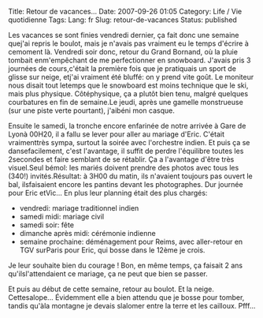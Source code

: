 Title: Retour de vacances...
Date: 2007-09-26 01:05
Category: Life / Vie quotidienne
Tags:
Lang: fr
Slug: retour-de-vacances
Status: published

Les vacances se sont finies vendredi dernier, ça fait donc une semaine quej'ai repris le boulot, mais je n'avais pas vraiment eu le temps d'écrire à cemoment là. Vendredi soir donc, retour du Grand Bornand, où la pluie tombait enm'empêchant de me perfectionner en snowboard. J'avais pris 3 journées de cours,c'était la première fois que je pratiquais un sport de glisse sur neige, etj'ai vraiment été bluffé: on y prend vite goût. Le moniteur nous disait tout letemps que le snowboard est moins technique que le ski, mais plus physique. Côtéphysique, ça a plutôt bien tenu, malgré quelques courbatures en fin de semaine.Le jeudi, après une gamelle monstrueuse (sur une piste verte pourtant), j'aibéni mon casque.

Ensuite le samedi, la tronche encore enfarinée de notre arrivée à Gare de Lyonà 00H20, il a fallu se lever pour aller au mariage d'Eric. C'était vraimenttrès sympa, surtout la soirée avec l'orchestre indien. Et puis ça se dansefacilement, c'est l'avantage, il suffit de perdre l'équilibre toutes les 2secondes et faire semblant de se rétablir. Ça a l'avantage d'être très visuel.Seul bémol: les mariés doivent prendre des photos avec tous les (340!) invités.Résultat: à 3H00 du matin, ils n'avaient toujours pas ouvert le bal, ilsfaisaient encore les pantins devant les photographes. Dur journée pour Eric etVic... En plus leur planning était des plus chargés:

-   vendredi: mariage traditionnel indien
-   samedi midi: mariage civil
-   samedi soir: fête
-   dimanche après midi: cérémonie indienne
-   semaine prochaine: déménagement pour Reims, avec aller-retour en TGV surParis pour Eric, qui bosse dans le 12ème je crois.

Je leur souhaite bien du courage ! Bon, en même temps, ça faisait 2 ans qu'ilsl'attendaient ce mariage, ça ne peut que bien se passer.

Et puis au début de cette semaine, retour au boulot. Et la neige. Cettesalope... Évidemment elle a bien attendu que je bosse pour tomber, tandis qu'àla montagne je devais slalomer entre la terre et les cailloux. Pfff...
